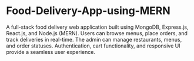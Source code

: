 # Food-Delivery-App-using-MERN
A full-stack food delivery web application built using MongoDB, Express.js, React.js, and Node.js (MERN). Users can browse menus, place orders, and track deliveries in real-time. The admin can manage restaurants, menus, and order statuses. Authentication, cart functionality, and responsive UI provide a seamless user experience.
